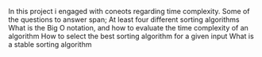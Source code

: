 In this project i engaged with coneots regarding time complexity.
Some of the questions to answer span;
At least four different sorting algorithms
What is the Big O notation, and how to evaluate the time complexity of an algorithm
How to select the best sorting algorithm for a given input
What is a stable sorting algorithm
